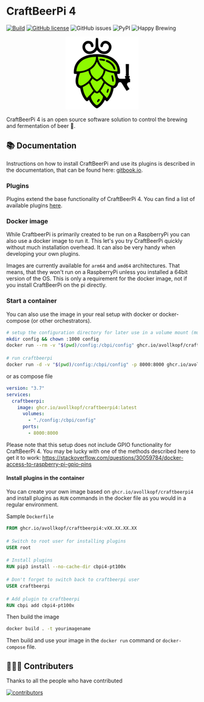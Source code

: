 # CraftBeerPi 4

[![Build](https://github.com/avollkopf/craftbeerpi4/actions/workflows/build.yml/badge.svg)](https://github.com/avollkopf/craftbeerpi4/actions/workflows/build.yml)
[![GitHub license](https://img.shields.io/github/license/avollkopf/craftbeerpi4)](https://github.com/avollkopf/craftbeerpi4/blob/master/LICENSE)
![GitHub issues](https://img.shields.io/github/issues-raw/Manuel83/craftbeerpi4)
![PyPI](https://img.shields.io/pypi/v/cbpi)
![Happy Brewing](https://img.shields.io/badge/CraftBeerPi%204-Happy%20Brewing-%23FBB117)

<p align="center">
  <img src="https://github.com/Manuel83/craftbeerpi4-ui/blob/main/cbpi4ui/public/logo192.png?raw=true" alt="CraftBeerPi Logo"/>
</p>

CraftBeerPi 4 is an open source software solution to control the brewing and
fermentation of beer :beer:.

## 📚 Documentation
Instructions on how to install CraftBeerPi and use its plugins is described
in the documentation, that can be found here: [gitbook.io](https://openbrewing.gitbook.io/craftbeerpi4_support/).

### Plugins
Plugins extend the base functionality of CraftBeerPi 4.
You can find a list of available plugins [here](https://openbrewing.gitbook.io/craftbeerpi4_support/master/plugin-installation#plugin-list).

### Docker image
While CraftbeerPi is primarily created to be run on a RaspberryPi
you can also use a docker image to run it. This let's you try CraftBeerPi
quickly without much installation overhead. It can also be very handy
when developing your own plugins.

Images are currently available for `arm64` and `amd64` architectures.
That means, that they won't run on a RaspberryPi unless you installed
a 64bit version of the OS. This is only a requirement for the docker image,
not if you install CraftBeerPi on the pi directly.

### Start a container
You can also use the image in your real setup with docker or docker-compose (or other orchestrators).

```bash
# setup the configuration directory for later use in a volume mount (must be done once)
mkdir config && chown :1000 config
docker run --rm -v "$(pwd)/config:/cbpi/config" ghcr.io/avollkopf/craftbeerpi4:latest cbpi setup

# run craftbeerpi
docker run -d -v "$(pwd)/config:/cbpi/config" -p 8000:8000 ghcr.io/avollkopf/craftbeerpi4:latest
```

or as compose file
```yml
version: "3.7"
services:
  craftbeerpi:
    image: ghcr.io/avollkopf/craftbeerpi4:latest
      volumes:
        - "./config:/cbpi/config"
      ports:
        - 8000:8000
```

Please note that this setup does not include GPIO functionality for CraftBeerPi 4.
You may be lucky with one of the methods described here to get it to work:
https://stackoverflow.com/questions/30059784/docker-access-to-raspberry-pi-gpio-pins

#### Install plugins in the container
You can create your own image based on `ghcr.io/avollkopf/craftbeerpi4` and install
plugins as `RUN` commands in the docker file as you would in a regular environment.

Sample `Dockerfile`
```Dockerfile
FROM ghcr.io/avollkopf/craftbeerpi4:vXX.XX.XX.XX

# Switch to root user for installing plugins
USER root

# Install plugins
RUN pip3 install --no-cache-dir cbpi4-pt100x

# Don't forget to switch back to craftbeerpi user
USER craftbeerpi

# Add plugin to craftbeerpi
RUN cbpi add cbpi4-pt100x
```
Then build the image
```bash
docker build . -t yourimagename
```
Then build and use your image in the `docker run` command or `docker-compose` file.

## 🧑‍🤝‍🧑 Contributers
Thanks to all the people who have contributed

[![contributors](https://contributors-img.web.app/image?repo=avollkopf/craftbeerpi4)](https://github.com/avollkopf/craftbeerpi4/graphs/contributors)
